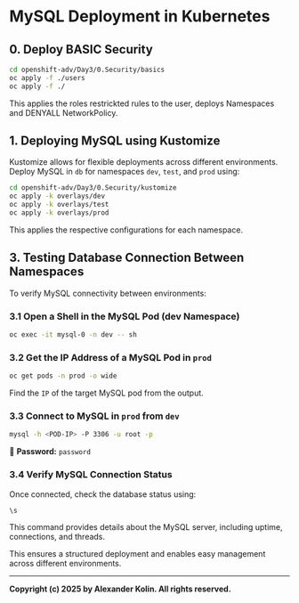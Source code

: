 # MySQL Deployment in Kubernetes

## **0. Deploy BASIC Security**

```sh
cd openshift-adv/Day3/0.Security/basics
oc apply -f ./users 
oc apply -f ./ 
```
This applies the roles restrickted rules to the user, deploys Namespaces and DENYALL NetworkPolicy.

## **1. Deploying MySQL using Kustomize**
Kustomize allows for flexible deployments across different environments. Deploy MySQL in `db` for namespaces `dev`, `test`, and `prod` using:

```sh
cd openshift-adv/Day3/0.Security/kustomize
oc apply -k overlays/dev
oc apply -k overlays/test
oc apply -k overlays/prod
```

This applies the respective configurations for each namespace.

## **3. Testing Database Connection Between Namespaces**
To verify MySQL connectivity between environments:

### **3.1 Open a Shell in the MySQL Pod (dev Namespace)**
```sh
oc exec -it mysql-0 -n dev -- sh
```

### **3.2 Get the IP Address of a MySQL Pod in `prod`**
```sh
oc get pods -n prod -o wide
```
Find the `IP` of the target MySQL pod from the output.

### **3.3 Connect to MySQL in `prod` from `dev`**
```sh
mysql -h <POD-IP> -P 3306 -u root -p
```

🔹 **Password:** `password`

### **3.4 Verify MySQL Connection Status**
Once connected, check the database status using:
```sh
\s
```
This command provides details about the MySQL server, including uptime, connections, and threads.


This ensures a structured deployment and enables easy management across different environments. 

---
**Copyright (c) 2025 by Alexander Kolin. All rights reserved.**